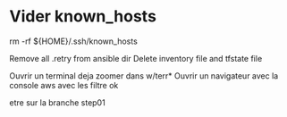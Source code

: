 # Vider known_hosts
rm -rf ${HOME}/.ssh/known_hosts

Remove all .retry from ansible dir
Delete inventory file and tfstate file

Ouvrir un terminal deja zoomer dans w/terr*
Ouvrir un navigateur avec la console aws avec les filtre ok

etre sur la branche step01
       